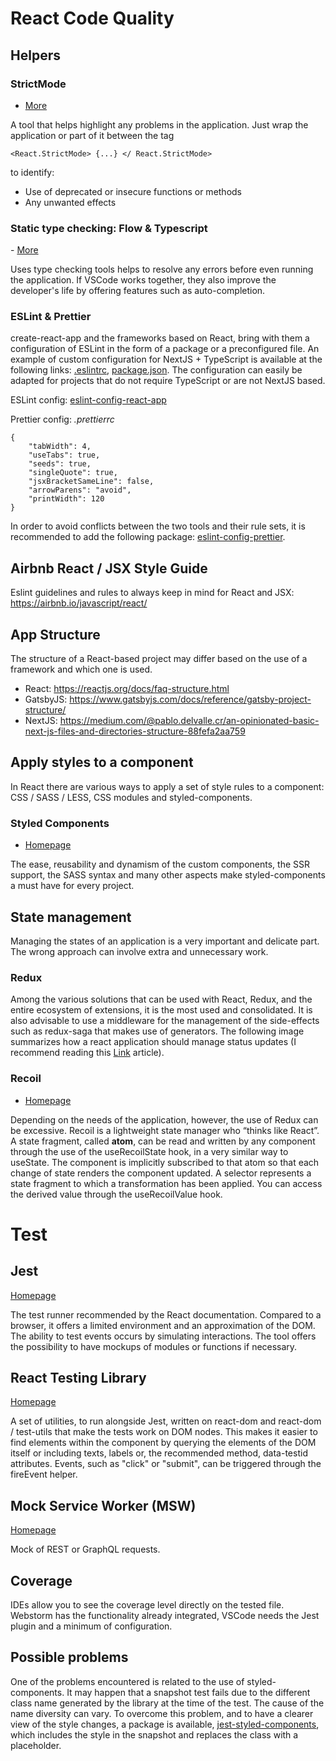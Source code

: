 # React Code Quality

## Helpers

### StrictMode

- [More](https://reactjs.org/docs/strict-mode.html)

A tool that helps highlight any problems in the application. Just wrap the application or part of it between the tag

```
<React.StrictMode> {...} </ React.StrictMode>
```

to identify:
- Use of deprecated or insecure functions or methods
- Any unwanted effects

### Static type checking: Flow & Typescript

- [More](https://reactjs.org/docs/static-type-checking.html)

Uses type checking tools helps to resolve any errors before even running the application. If VSCode works together, they also improve the developer's life by offering features such as auto-completion.

### ESLint & Prettier

create-react-app and the frameworks based on React, bring with them a configuration of ESLint in the form of a package or a preconfigured file.
An example of custom configuration for NextJS + TypeScript is available at the following links: [.eslintrc](https://gist.github.com/Slexom/90d86f9961f5537c547a111c6f5a25e3), [package.json](https://gist.github.com/Slexom/24901346ddc73c065fb229a1978077eb). The configuration can easily be adapted for projects that do not require TypeScript or are not NextJS based.


ESLint config: [eslint-config-react-app](https://www.npmjs.com/package/eslint-config-react-app)

Prettier config:
*.prettierrc*

```
{
    "tabWidth": 4,
    "useTabs": true,
    "seeds": true,
    "singleQuote": true,
    "jsxBracketSameLine": false,
    "arrowParens": "avoid",
    "printWidth": 120
}
```

In order to avoid conflicts between the two tools and their rule sets, it is recommended to add the following package: [eslint-config-prettier](https://github.com/prettier/eslint-config-prettier).

## Airbnb React / JSX Style Guide
Eslint guidelines and rules to always keep in mind for React and JSX:
https://airbnb.io/javascript/react/

## App Structure

The structure of a React-based project may differ based on the use of a framework and which one is used.

- React: https://reactjs.org/docs/faq-structure.html
- GatsbyJS: https://www.gatsbyjs.com/docs/reference/gatsby-project-structure/
- NextJS: https://medium.com/@pablo.delvalle.cr/an-opinionated-basic-next-js-files-and-directories-structure-88fefa2aa759


## Apply styles to a component

In React there are various ways to apply a set of style rules to a component: CSS / SASS / LESS, CSS modules and styled-components.

### Styled Components

- [Homepage](https://styled-components.com/)

The ease, reusability and dynamism of the custom components, the SSR support, the SASS syntax and many other aspects make styled-components a must have for every project.

## State management

Managing the states of an application is a very important and delicate part. The wrong approach can involve extra and unnecessary work.

### Redux

Among the various solutions that can be used with React, Redux, and the entire ecosystem of extensions, it is the most used and consolidated.
It is also advisable to use a middleware for the management of the side-effects such as redux-saga that makes use of generators.
The following image summarizes how a react application should manage status updates (I recommend reading this [Link](https://medium.com/vlk-studio/redux-fromscarso2king-3-la-folder-structure-6ae4eee631af) article).

### Recoil

- [Homepage](https://recoiljs.org/)

Depending on the needs of the application, however, the use of Redux can be excessive.
Recoil is a lightweight state manager who “thinks like React”. A state fragment, called **atom**, can be read and written by any component through the use of the useRecoilState hook, in a very similar way to useState. The component is implicitly subscribed to that atom so that each change of state renders the component updated.
A selector represents a state fragment to which a transformation has been applied. You can access the derived value through the useRecoilValue hook.

# Test

## Jest

[Homepage](https://jestjs.io/)

The test runner recommended by the React documentation. Compared to a browser, it offers a limited environment and an approximation of the DOM. The ability to test events occurs by simulating interactions. The tool offers the possibility to have mockups of modules or functions if necessary.


## React Testing Library

[Homepage](https://testing-library.com/docs/react-testing-library/intro)

A set of utilities, to run alongside Jest, written on react-dom and react-dom / test-utils that make the tests work on DOM nodes. This makes it easier to find elements within the component by querying the elements of the DOM itself or including texts, labels or, the recommended method, data-testid attributes. Events, such as "click" or "submit", can be triggered through the fireEvent helper.

## Mock Service Worker (MSW)

[Homepage](https://mswjs.io/)

Mock of REST or GraphQL requests.

## Coverage

IDEs allow you to see the coverage level directly on the tested file. Webstorm has the functionality already integrated, VSCode needs the Jest plugin and a minimum of configuration.


## Possible problems

One of the problems encountered is related to the use of styled-components. It may happen that a snapshot test fails due to the different class name generated by the library at the time of the test. The cause of the name diversity can vary. To overcome this problem, and to have a clearer view of the style changes, a package is available, [jest-styled-components](https://www.npmjs.com/package/jest-styled-components), which includes the style in the snapshot and replaces the class with a placeholder.